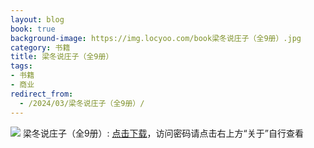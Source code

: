 ```yaml
---
layout: blog
book: true
background-image: https://img.locyoo.com/book梁冬说庄子（全9册）.jpg
category: 书籍
title: 梁冬说庄子（全9册）
tags:
- 书籍
- 商业
redirect_from:
  - /2024/03/梁冬说庄子（全9册）/
---
```

![](https://img.locyoo.com/book梁冬说庄子（全9册）.jpg)
梁冬说庄子（全9册）: <a name = "ref1" href="https://url18.ctfile.com/f/50983618-1323135277-8695f9?p=3619">点击下载</a>，访问密码请点击右上方“关于”自行查看